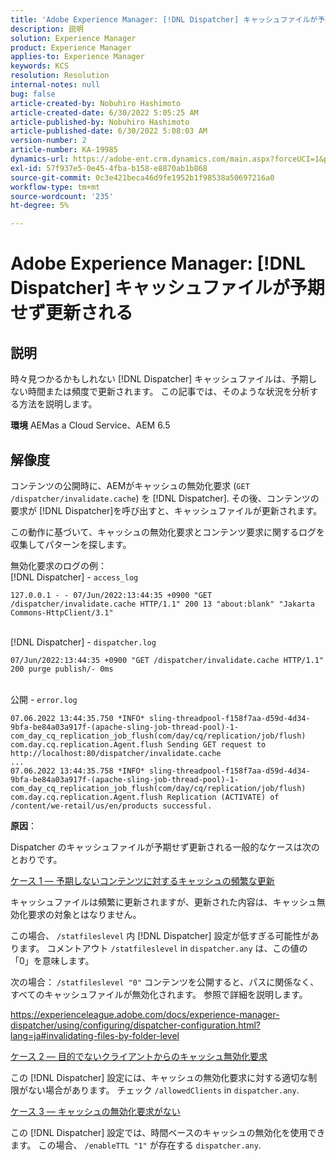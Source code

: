 ```yaml
---
title: 'Adobe Experience Manager: [!DNL Dispatcher] キャッシュファイルが予期せず更新されます'
description: 説明
solution: Experience Manager
product: Experience Manager
applies-to: Experience Manager
keywords: KCS
resolution: Resolution
internal-notes: null
bug: false
article-created-by: Nobuhiro Hashimoto
article-created-date: 6/30/2022 5:05:25 AM
article-published-by: Nobuhiro Hashimoto
article-published-date: 6/30/2022 5:08:03 AM
version-number: 2
article-number: KA-19985
dynamics-url: https://adobe-ent.crm.dynamics.com/main.aspx?forceUCI=1&pagetype=entityrecord&etn=knowledgearticle&id=b083b13c-32f8-ec11-bb3d-000d3a5b0be0
exl-id: 57f937e5-0e45-4fba-b158-e8870ab1b868
source-git-commit: 0c3e421beca46d9fe1952b1f98538a50697216a0
workflow-type: tm+mt
source-wordcount: '235'
ht-degree: 5%

---
```


# Adobe Experience Manager: [!DNL Dispatcher] キャッシュファイルが予期せず更新される

## 説明


時々見つかるかもしれない [!DNL Dispatcher] キャッシュファイルは、予期しない時間または頻度で更新されます。 この記事では、そのような状況を分析する方法を説明します。

<b>環境</b>
AEMas a Cloud Service、AEM 6.5


## 解像度


コンテンツの公開時に、AEMがキャッシュの無効化要求 (`GET /dispatcher/invalidate.cache`) を [!DNL Dispatcher]. その後、コンテンツの要求が [!DNL Dispatcher]を呼び出すと、キャッシュファイルが更新されます。

この動作に基づいて、キャッシュの無効化要求とコンテンツ要求に関するログを収集してパターンを探します。

無効化要求のログの例：
<br>[!DNL Dispatcher] - `access_log`


```
127.0.0.1 - - 07/Jun/2022:13:44:35 +0900 "GET /dispatcher/invalidate.cache HTTP/1.1" 200 13 "about:blank" "Jakarta Commons-HttpClient/3.1"
```

<br>[!DNL Dispatcher] - `dispatcher.log`


```
07/Jun/2022:13:44:35 +0900 "GET /dispatcher/invalidate.cache HTTP/1.1" 200 purge publish/- 0ms
```

<br>公開 - `error.log`


```
07.06.2022 13:44:35.750 *INFO* sling-threadpool-f158f7aa-d59d-4d34-9bfa-be84a03a917f-(apache-sling-job-thread-pool)-1-com_day_cq_replication_job_flush(com/day/cq/replication/job/flush) com.day.cq.replication.Agent.flush Sending GET request to http://localhost:80/dispatcher/invalidate.cache
...
07.06.2022 13:44:35.758 *INFO* sling-threadpool-f158f7aa-d59d-4d34-9bfa-be84a03a917f-(apache-sling-job-thread-pool)-1-com_day_cq_replication_job_flush(com/day/cq/replication/job/flush) com.day.cq.replication.Agent.flush Replication (ACTIVATE) of /content/we-retail/us/en/products successful.
```




<b>原因</b>：

Dispatcher のキャッシュファイルが予期せず更新される一般的なケースは次のとおりです。


<u>ケース 1 — 予期しないコンテンツに対するキャッシュの頻繁な更新</u>

キャッシュファイルは頻繁に更新されますが、更新された内容は、キャッシュ無効化要求の対象とはなりません。

この場合、 `/statfileslevel` 内 [!DNL Dispatcher] 設定が低すぎる可能性があります。 コメントアウト `/statfileslevel` in `dispatcher.any` は、この値の「0」を意味します。

次の場合： `/statfileslevel "0"` コンテンツを公開すると、パスに関係なく、すべてのキャッシュファイルが無効化されます。 参照で詳細を説明します。

https://experienceleague.adobe.com/docs/experience-manager-dispatcher/using/configuring/dispatcher-configuration.html?lang=ja#invalidating-files-by-folder-level


<u>ケース 2 — 目的でないクライアントからのキャッシュ無効化要求</u>

この [!DNL Dispatcher] 設定には、キャッシュの無効化要求に対する適切な制限がない場合があります。 チェック `/allowedClients` in `dispatcher.any`.


<u>ケース 3 — キャッシュの無効化要求がない</u>

この [!DNL Dispatcher] 設定では、時間ベースのキャッシュの無効化を使用できます。 この場合、 `/enableTTL "1"` が存在する `dispatcher.any`.
